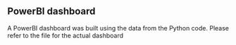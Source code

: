 ## PowerBI dashboard

A PowerBI dashboard was built using the data from the Python code. Please refer to the file for the actual dashboard
